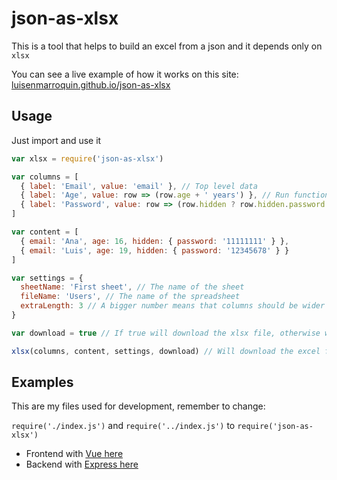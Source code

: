# json-as-xlsx

This is a tool that helps to build an excel from a json and it depends only on `xlsx`

You can see a live example of how it works on this site: [luisenmarroquin.github.io/json-as-xlsx](https://luisenmarroquin.github.io/json-as-xlsx)

## Usage

Just import and use it

```js
var xlsx = require('json-as-xlsx')

var columns = [
  { label: 'Email', value: 'email' }, // Top level data
  { label: 'Age', value: row => (row.age + ' years') }, // Run functions
  { label: 'Password', value: row => (row.hidden ? row.hidden.password : '') }, // Deep props
]

var content = [
  { email: 'Ana', age: 16, hidden: { password: '11111111' } },
  { email: 'Luis', age: 19, hidden: { password: '12345678' } }
]

var settings = {
  sheetName: 'First sheet', // The name of the sheet
  fileName: 'Users', // The name of the spreadsheet
  extraLength: 3 // A bigger number means that columns should be wider
}

var download = true // If true will download the xlsx file, otherwise will return a buffer

xlsx(columns, content, settings, download) // Will download the excel file
```

## Examples

This are my files used for development, remember to change:

`require('./index.js')` and `require('../index.js')` to `require('json-as-xlsx')`

* Frontend with [Vue here](https://github.com/LuisEnMarroquin/json-as-xlsx/blob/master/src/App.vue)
* Backend with [Express here](https://github.com/LuisEnMarroquin/json-as-xlsx/blob/master/server.js)

<!--

## Publish to NPM

Will publish the following files:
* LICENSE
* index.js
* README.md
* package.json

```shell
npm login # Login to npm registry
yarn compile # TypeScript compile and uglify code
npm publish # Publish package to NPM
```

## Create and publish Tag

```shell
gac New commit # Git add and commit + message
git tag -a -m "Published v1.1.3" v1.1.3 # Tag your release
git push --follow-tags # Push commit and tags
```

-->
